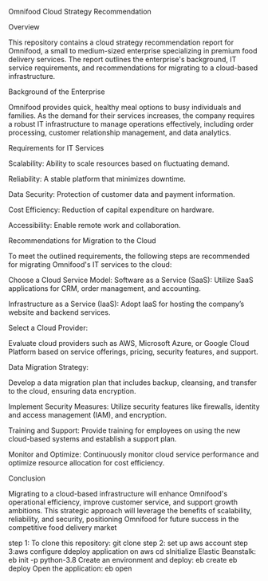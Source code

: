 Omnifood Cloud Strategy Recommendation 

Overview 

This repository contains a cloud strategy recommendation report for Omnifood, a small to medium-sized enterprise specializing in premium food delivery services. The report outlines the enterprise's background, IT service requirements, and recommendations for migrating to a cloud-based infrastructure. 

Background of the Enterprise 

Omnifood provides quick, healthy meal options to busy individuals and families. As the demand for their services increases, the company requires a robust IT infrastructure to manage operations effectively, including order processing, customer relationship management, and data analytics. 

Requirements for IT Services 

Scalability: Ability to scale resources based on fluctuating demand. 

Reliability: A stable platform that minimizes downtime. 

Data Security: Protection of customer data and payment information. 

Cost Efficiency: Reduction of capital expenditure on hardware. 

Accessibility: Enable remote work and collaboration. 

Recommendations for Migration to the Cloud 

To meet the outlined requirements, the following steps are recommended for migrating Omnifood's IT services to the cloud: 

Choose a Cloud Service Model: 
Software as a Service (SaaS): Utilize SaaS applications for CRM, order management, and accounting. 

Infrastructure as a Service (IaaS): Adopt IaaS for hosting the company’s website and backend services. 

Select a Cloud Provider: 

 Evaluate cloud providers such as AWS, Microsoft Azure, or Google Cloud Platform based on service offerings, pricing, security features, and support. 

Data Migration Strategy: 

 Develop a data migration plan that includes backup, cleansing, and transfer to the cloud, ensuring data encryption. 

Implement Security Measures: 
Utilize security features like firewalls, identity and access management (IAM), and encryption. 

Training and Support: 
Provide training for employees on using the new cloud-based systems and establish a support plan. 

Monitor and Optimize: 
Continuously monitor cloud service performance and optimize resource allocation for cost efficiency. 

Conclusion 

Migrating to a cloud-based infrastructure will enhance Omnifood's operational efficiency, improve customer service, and support growth ambitions. This strategic approach will leverage the benefits of scalability, reliability, and security, positioning Omnifood for future success in the competitive food delivery market 

step 1: To clone this repository:
git clone <repository-url>
step 2: set up aws account
step 3:aws configure
ddeploy application on aws
cd <repository-directory>
sInitialize Elastic Beanstalk:
eb init -p python-3.8 <your-app-name>
Create an environment and deploy:
eb create <environment-name>
eb deploy
Open the application:
eb open
